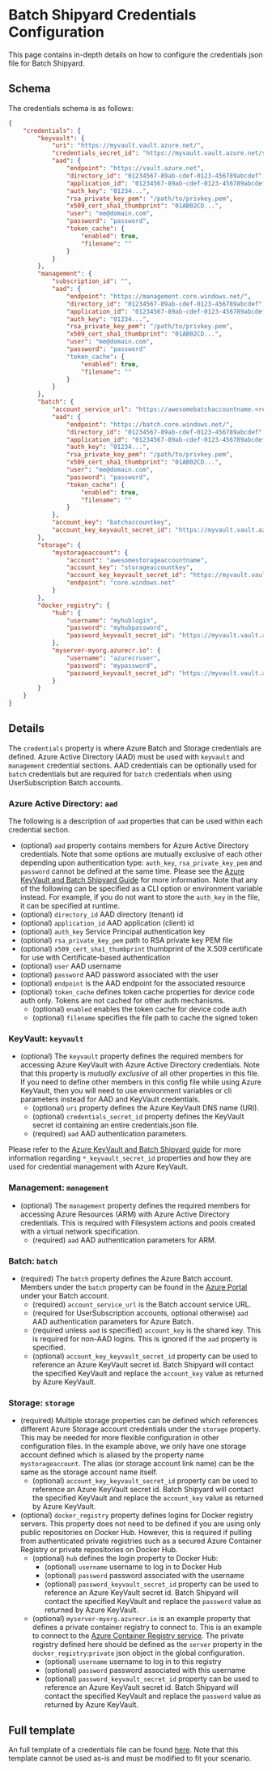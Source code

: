 # Batch Shipyard Credentials Configuration
This page contains in-depth details on how to configure the credentials
json file for Batch Shipyard.

## Schema
The credentials schema is as follows:

```json
{
    "credentials": {
        "keyvault": {
            "uri": "https://myvault.vault.azure.net/",
            "credentials_secret_id": "https://myvault.vault.azure.net/secrets/credentialsjson",
            "aad": {
                "endpoint": "https://vault.azure.net",
                "directory_id": "01234567-89ab-cdef-0123-456789abcdef",
                "application_id": "01234567-89ab-cdef-0123-456789abcdef",
                "auth_key": "01234...",
                "rsa_private_key_pem": "/path/to/privkey.pem",
                "x509_cert_sha1_thumbprint": "01AB02CD...",
                "user": "me@domain.com",
                "password": "password",
                "token_cache": {
                    "enabled": true,
                    "filename": ""
                }
            }
        },
        "management": {
            "subscription_id": "",
            "aad": {
                "endpoint": "https://management.core.windows.net/",
                "directory_id": "01234567-89ab-cdef-0123-456789abcdef",
                "application_id": "01234567-89ab-cdef-0123-456789abcdef",
                "auth_key": "01234...",
                "rsa_private_key_pem": "/path/to/privkey.pem",
                "x509_cert_sha1_thumbprint": "01AB02CD...",
                "user": "me@domain.com",
                "password": "password"
                "token_cache": {
                    "enabled": true,
                    "filename": ""
                }
            }
        },
        "batch": {
            "account_service_url": "https://awesomebatchaccountname.<region>.batch.azure.com/",
            "aad": {
                "endpoint": "https://batch.core.windows.net/",
                "directory_id": "01234567-89ab-cdef-0123-456789abcdef",
                "application_id": "01234567-89ab-cdef-0123-456789abcdef",
                "auth_key": "01234...",
                "rsa_private_key_pem": "/path/to/privkey.pem",
                "x509_cert_sha1_thumbprint": "01AB02CD...",
                "user": "me@domain.com",
                "password": "password",
                "token_cache": {
                    "enabled": true,
                    "filename": ""
                }
            },
            "account_key": "batchaccountkey",
            "account_key_keyvault_secret_id": "https://myvault.vault.azure.net/secrets/batchkey"
        },
        "storage": {
            "mystorageaccount": {
                "account": "awesomestorageaccountname",
                "account_key": "storageaccountkey",
                "account_key_keyvault_secret_id": "https://myvault.vault.azure.net/secrets/storagekey",
                "endpoint": "core.windows.net"
            }
        },
        "docker_registry": {
            "hub": {
                "username": "myhublogin",
                "password": "myhubpassword",
                "password_keyvault_secret_id": "https://myvault.vault.azure.net/secrets/docker-hub-password"
            },
            "myserver-myorg.azurecr.io": {
                "username": "azurecruser",
                "password": "mypassword",
                "password_keyvault_secret_id": "https://myvault.vault.azure.net/secrets/myserver-myorg-azurecr-io-password"
            }
        }
    }
}
```

## Details
The `credentials` property is where Azure Batch and Storage credentials
are defined. Azure Active Directory (AAD) must be used with `keyvault` and
`management` credential sections. AAD credentials can be optionally used
for `batch` credentials but are required for `batch` credentials when using
UserSubscription Batch accounts.

### Azure Active Directory: `aad`
The following is a description of `aad` properties that can be used within
each credential section.
* (optional) `aad` property contains members for Azure Active Directory
credentials. Note that some options are mutually exclusive of each other
depending upon authentication type: `auth_key`, `rsa_private_key_pem` and
`password` cannot be defined at the same time. Please see the
[Azure KeyVault and Batch Shipyard Guide](74-batch-shipyard-azure-keyvault.md)
for more information. Note that any of the following can be specified as
a CLI option or environment variable instead. For example, if you do not
want to store the `auth_key` in the file, it can be specified at runtime.
* (optional) `directory_id` AAD directory (tenant) id
* (optional) `application_id` AAD application (client) id
* (optional) `auth_key` Service Principal authentication key
* (optional) `rsa_private_key_pem` path to RSA private key PEM file
* (optional) `x509_cert_sha1_thumbprint` thumbprint of the X.509
  certificate for use with Certificate-based authentication
* (optional) `user` AAD username
* (optional) `password` AAD password associated with the user
* (optional) `endpoint` is the AAD endpoint for the associated resource
* (optional) `token_cache` defines token cache properties for device code
  auth only. Tokens are not cached for other auth mechanisms.
  * (optional) `enabled` enables the token cache for device code auth
  * (optional) `filename` specifies the file path to cache the signed token

### KeyVault: `keyvault`
* (optional) The `keyvault` property defines the required members for
accessing Azure KeyVault with Azure Active Directory credentials. Note that
this property is *mutually exclusive* of all other properties in this file.
If you need to define other members in this config file while using Azure
KeyVault, then you will need to use environment variables or cli parameters
instead for AAD and KeyVault credentials.
  * (optional) `uri` property defines the Azure KeyVault DNS name (URI).
  * (optional) `credentials_secret_id` property defines the KeyVault secret
    id containing an entire credentials.json file.
  * (required) `aad` AAD authentication parameters.

Please refer to the
[Azure KeyVault and Batch Shipyard guide](74-batch-shipyard-azure-keyvault.md)
for more information regarding `*_keyvault_secret_id` properties and how
they are used for credential management with Azure KeyVault.

### Management: `management`
* (optional) The `management` property defines the required members for
accessing Azure Resources (ARM) with Azure Active Directory credentials. This
is required with Filesystem actions and pools created with a virtual network
specification.
  * (required) `aad` AAD authentication parameters for ARM.

### Batch: `batch`
* (required) The `batch` property defines the Azure Batch account. Members
under the `batch` property can be found in the
[Azure Portal](https://portal.azure.com) under your Batch account.
  * (required) `account_service_url` is the Batch account service URL.
  * (required for UserSubscription accounts, optional otherwise) `aad` AAD
    authentication parameters for Azure Batch.
  * (required unless `aad` is specified) `account_key` is the shared
    key. This is required for non-AAD logins. This is ignored if the `aad`
    property is specified.
  * (optional) `account_key_keyvault_secret_id` property can be used to
    reference an Azure KeyVault secret id. Batch Shipyard will contact the
    specified KeyVault and replace the `account_key` value as returned by
    Azure KeyVault.

### Storage: `storage`
* (required) Multiple storage properties can be defined which references
different Azure Storage account credentials under the `storage` property. This
may be needed for more flexible configuration in other configuration files. In
the example above, we only have one storage account defined which is aliased
by the property name `mystorageaccount`. The alias (or storage account link
name) can be the same as the storage account name itself.
  * (optional) `account_key_keyvault_secret_id` property can be used to
    reference an Azure KeyVault secret id. Batch Shipyard will contact the
    specified KeyVault and replace the `account_key` value as returned by
    Azure KeyVault.
* (optional) `docker_registry` property defines logins for Docker registry
servers. This property does not need to be defined if you are using only
public repositories on Docker Hub. However, this is required if pulling from
authenticated private registries such as a secured Azure Container Registry
or private repositories on Docker Hub.
  * (optional) `hub` defines the login property to Docker Hub:
    * (optional) `username` username to log in to Docker Hub
    * (optional) `password` password associated with the username
    * (optional) `password_keyvault_secret_id` property can be used to
      reference an Azure KeyVault secret id. Batch Shipyard will contact the
      specified KeyVault and replace the `password` value as returned by
      Azure KeyVault.
  * (optional) `myserver-myorg.azurecr.io` is an example property that
    defines a private container registry to connect to. This is an example to
    connect to the [Azure Container Registry service](https://azure.microsoft.com/en-us/services/container-registry/).
    The private registry defined here should be defined as the `server`
    property in the `docker_registry`:`private` json object in the global
    configuration.
    * (optional) `username` username to log in to this registry
    * (optional) `password` password associated with this username
    * (optional) `password_keyvault_secret_id` property can be used to
      reference an Azure KeyVault secret id. Batch Shipyard will contact the
      specified KeyVault and replace the `password` value as returned by
      Azure KeyVault.

## Full template
An full template of a credentials file can be found
[here](../config\_templates/credentials.json). Note that this template cannot
be used as-is and must be modified to fit your scenario.
